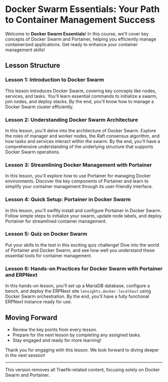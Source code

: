 # Docker Swarm Essentials: Your Path to Container Management Success

Welcome to **Docker Swarm Essentials**! In this course, we'll cover key concepts of Docker Swarm and Portainer, helping you efficiently manage containerized applications. Get ready to enhance your container management skills!

## Lesson Structure

### Lesson 1: Introduction to Docker Swarm
This lesson introduces Docker Swarm, covering key concepts like nodes, services, and tasks. You'll learn essential commands to initialize a swarm, join nodes, and deploy stacks. By the end, you'll know how to manage a Docker Swarm cluster efficiently.

### Lesson 2: Understanding Docker Swarm Architecture
In this lesson, you'll delve into the architecture of Docker Swarm. Explore the roles of manager and worker nodes, the Raft consensus algorithm, and how tasks and services interact within the swarm. By the end, you'll have a comprehensive understanding of the underlying structure that supports Docker Swarm operations.

### Lesson 3: Streamlining Docker Management with Portainer
In this lesson, you'll explore how to use Portainer for managing Docker environments. Discover the key components of Portainer and learn to simplify your container management through its user-friendly interface.

### Lesson 4: Quick Setup: Portainer in Docker Swarm
In this lesson, you'll swiftly install and configure Portainer in Docker Swarm. Follow simple steps to initialize your swarm, update node labels, and deploy Portainer for streamlined container management.

### Lesson 5: Quiz on Docker Swarm
Put your skills to the test in this exciting quiz challenge! Dive into the world of Portainer and Docker Swarm, and see how well you understand these essential tools for container management.

### Lesson 6: Hands-on Practices for Docker Swarm with Portainer and ERPNext
In this hands-on lesson, you'll set up a MariaDB database, configure a bench, and deploy the ERPNext site `lensights.docker.localhost` using Docker Swarm orchestration. By the end, you'll have a fully functional ERPNext instance ready for use.

## Moving Forward
- Review the key points from every lesson.
- Prepare for the next lesson by completing any assigned tasks.
- Stay engaged and ready for more learning!

Thank you for engaging with this lesson. We look forward to diving deeper in the next session!

---

This version removes all Traefik-related content, focusing solely on Docker Swarm and Portainer.
<!--stackedit_data:
eyJoaXN0b3J5IjpbLTk0NzMwMTY5NSwtMTg4MjMxNzQ2MiwtMj
cyMTc5MTU5LC0xMTk5ODA2MzYsLTc1MTU2MjIyNCwtODI0NDg1
NzgsMjAwOTIxNzA3LC0yMTI0OTI4ODI2XX0=
-->